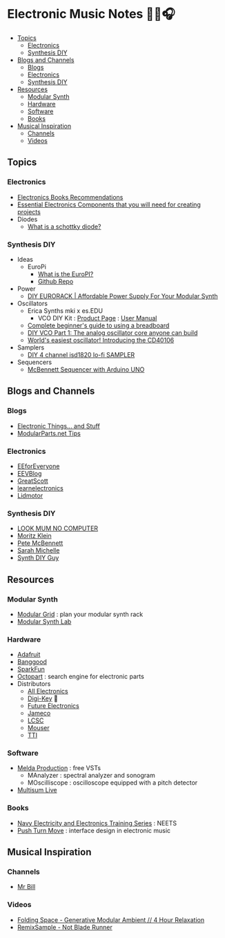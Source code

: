 # Electronic Music Notes 👨‍💻🎧

<!-- toc -->

- [Topics](#topics)
  * [Electronics](#electronics)
  * [Synthesis DIY](#synthesis-diy)
- [Blogs and Channels](#blogs-and-channels)
  * [Blogs](#blogs)
  * [Electronics](#electronics-1)
  * [Synthesis DIY](#synthesis-diy-1)
- [Resources](#resources)
  * [Modular Synth](#modular-synth)
  * [Hardware](#hardware)
  * [Software](#software)
  * [Books](#books)
- [Musical Inspiration](#musical-inspiration)
  * [Channels](#channels)
  * [Videos](#videos)

<!-- tocstop -->

## Topics

### Electronics

- [Electronics Books Recommendations](https://www.youtube.com/watch?v=LDIylNOC660)
- [Essential Electronics Components that you will need for creating projects](https://www.youtube.com/watch?v=u4md32GMX28)
- Diodes
  - [What is a schottky diode?](https://www.youtube.com/watch?v=bXEyCf1P0UU)

### Synthesis DIY

- Ideas
  - EuroPi
    - [What is the EuroPI?](https://www.youtube.com/watch?v=DLe0U3VAxL8)
    - [Github Repo](https://github.com/Allen-Synthesis/EuroPi)
- Power
  - [DIY EURORACK | Affordable Power Supply For Your Modular Synth](https://www.youtube.com/watch?v=WKQG_xHybWE)
- Oscillators
  - Erica Synths mki x es.EDU
    - VCO DIY Kit : [Product Page](https://www.ericasynths.lv/shop/diy-kits-1/edu-diy-vco/) : [User Manual](https://www.ericasynths.lv/media/VCO_FINAL.pdf)
  - [Complete beginner's guide to using a breadboard](https://www.youtube.com/watch?v=XpMZoR3fgd0)
  - [DIY VCO Part 1: The analog oscillator core anyone can build](https://www.youtube.com/watch?v=QBatvo8bCa4)
  - [World's easiest oscillator! Introducing the CD40106](https://www.youtube.com/watch?v=P4SwaI09Zxc)
- Samplers
  - [DIY 4 channel isd1820 lo-fi SAMPLER](https://www.youtube.com/watch?v=epjCe3o5BPA) 
- Sequencers
  - [McBennett Sequencer with Arduino UNO](https://www.youtube.com/watch?v=8zP8_2Gjr9Q)

## Blogs and Channels

### Blogs

- [Electronic Things... and Stuff](https://www.davidhaillant.com/)
- [ModularParts.net Tips](http://www.tips.modularparts.net/?s=)

### Electronics
  
- [EEforEveryone](https://www.youtube.com/channel/UC-ZHvtr0YOEQ56iDrjeOLOg)
- [EEVBlog](https://www.youtube.com/user/EEVblog)
- [GreatScott](https://www.youtube.com/user/greatscottlab)
- [learnelectronics](https://www.youtube.com/c/learnelectronics)
- [Lidmotor](https://www.youtube.com/user/Lidmotor/videos)

### Synthesis DIY 

- [LOOK MUM NO COMPUTER](https://www.youtube.com/channel/UCafxR2HWJRmMfSdyZXvZMTw)
- [Moritz Klein](https://www.youtube.com/c/MoritzKlein0)
- [Pete McBennett](https://www.youtube.com/channel/UCk4mtz-tZbXdk1Xb0DSd2QQ/videos)
- [Sarah Michelle](https://www.youtube.com/user/nhusean/videos)
- [Synth DIY Guy](https://www.youtube.com/channel/UCaTca38SJErVLsfYkrg2R9w)

## Resources

### Modular Synth

- [Modular Grid](https://www.modulargrid.net/) : plan your modular synth rack
- [Modular Synth Lab](https://modularsynthlab.com/)

### Hardware

- [Adafruit](https://www.adafruit.com/)
- [Banggood](https://www.banggood.com/)
- [SparkFun](https://www.sparkfun.com/)
- [Octopart](https://octopart.com/) : search engine for electronic parts
- Distributors
  - [All Electronics](https://www.allelectronics.com/)
  - [Digi-Key](https://www.digikey.com/) 📌
  - [Future Electronics](https://www.futureelectronics.com/)
  - [Jameco](https://www.jameco.com/)
  - [LCSC](https://www.lcsc.com/)
  - [Mouser](https://www.mouser.com/)
  - [TTI](https://www.tti.com/content/ttiinc/en.html)

### Software

- [Melda Production](https://www.meldaproduction.com/effects/free) : free VSTs
  - MAnalyzer : spectral analyzer and sonogram
  - MOscilliscope : oscilloscope equipped with a pitch detector
- [Multisum Live](https://www.multisim.com/)

### Books

- [Navy Electricity and Electronics Training Series](https://www.hnsa.org/manuals-documents/2575-2/) : NEETS
- [Push Turn Move](https://bjooks.com/products/push-turn-move-the-book) : interface design in electronic music

## Musical Inspiration

### Channels

- [Mr Bill](https://www.youtube.com/c/MrBillsTunes)

### Videos

- [Folding Space - Generative Modular Ambient // 4 Hour Relaxation](https://www.youtube.com/watch?v=6JeZR13dLLI)
- [RemixSample - Not Blade Runner](https://www.youtube.com/watch?v=Plcv2e-15V0)
